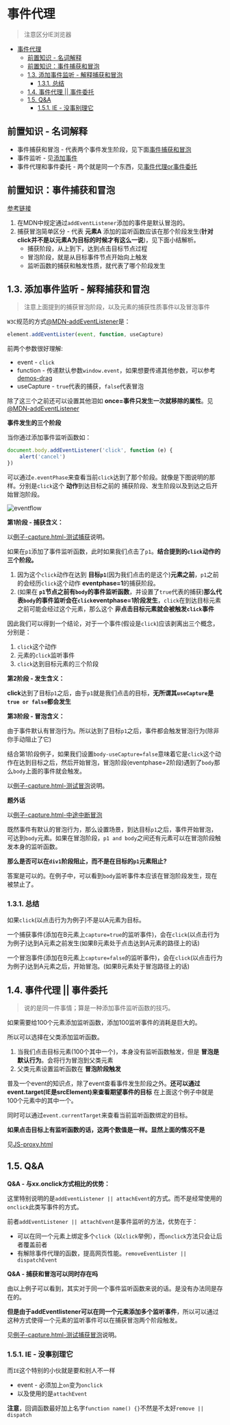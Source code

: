 # 事件代理
> 注意区分IE浏览器

- [事件代理](#事件代理)
  - [前置知识 - 名词解释](#前置知识---名词解释)
  - [前置知识：事件捕获和冒泡](#前置知识事件捕获和冒泡)
  - [1.3. 添加事件监听 - 解释捕获和冒泡](#13-添加事件监听---解释捕获和冒泡)
    - [1.3.1. 总结](#131-总结)
  - [1.4. 事件代理 || 事件委托](#14-事件代理--事件委托)
  - [1.5. Q&A](#15-qa)
    - [1.5.1. IE - 没事别理它](#151-ie---没事别理它)

## 前置知识 - 名词解释

* 事件捕获和冒泡 - 代表两个事件发生阶段，见下面[事件捕获和冒泡]()
* 事件监听 - 见[添加事件]()
* 事件代理和事件委托 - 两个就是同一个东西，见[事件代理or事件委托]()

## 前置知识：事件捕获和冒泡

[参考链接](http://blog.xieliqun.com/2016/08/12/event-delegate/)

1. 在MDN中规定通过`addEventListener`添加的事件是默认冒泡的。
2. 捕获冒泡简单区分 - 代表 **元素A** 添加的监听函数应该在那个阶段发生(**针对click并不是以元素A为目标的时候才有这么一说**)，见下面小结解析。
	* 捕获阶段，从上到下，达到点击目标节点过程
	* 冒泡阶段，就是从目标事件节点开始向上触发
	* 监听函数的捕获和触发性质，就代表了哪个阶段发生

## 1.3. 添加事件监听 - 解释捕获和冒泡

> 注意上面提到的捕获冒泡阶段，以及元素的捕获性质事件以及冒泡事件

`W3C`规范的方式[@MDN-addEventListener](https://developer.mozilla.org/zh-CN/docs/Web/API/EventTarget/addEventListener)是：

```javascript
element.addEventLister(event, function, useCapture)
```

前两个参数很好理解:

* event - `click`
* function - 传递默认参数`window.event`，如果想要传递其他参数，可以参考[demos-drag](https://github.com/JiangWeixian/JS-Tips/blob/master/docs/Demos/content.md)
* useCapture - `true`代表的捕获，`false`代表冒泡

除了这三个之前还可以设置其他泪如 **once=事件只发生一次就移除的属性**。见[@MDN-addEventListener](https://developer.mozilla.org/zh-CN/docs/Web/API/EventTarget/addEventListener)

**事件发生的三个阶段**

当你通过添加事件监听函数如：

```JavaScript
document.body.addEventListener('click', function (e) {
    alert('cancel')
})
```

可以通过`e.eventPhase`来查看当前`click`达到了那个阶段。就像是下图说明的那样。分别是`click`这个 **动作**到达目标之前的 捕获阶段、发生阶段以及到达之后开始冒泡阶段。

![eventflow](https://www.w3.org/TR/DOM-Level-3-Events/images/eventflow.svg)

**第1阶段 - 捕获含义：**

以[例子-capture.html-测试捕获]()说明。

如果在`p1`添加了事件监听函数，此时如果我们点击了`p1`。**结合提到的`click`动作的三个阶段。**

1. 因为这个`click`动作在达到 **目标`p1`**(因为我们点击的是这个)**元素之前**，`p1`之前的会经历`click`这个动作 **eventphase=1**的捕获阶段。
2. (如果在 **`p1`节点之前有`body`的事件监听函数**，并设置了`true`代表的捕获)**那么代表`body`的事件监听会在`click`eventphase=1阶段发生**，`click`在到达目标元素之前可能会经过这个元素，那么这个 **非点击目标元素就会被触发`click`事件**

因此我们可以得到一个结论，对于一个事件(假设是`click`)应该剥离出三个概念，分别是：

1. `click`这个动作
2. 元素的`click`监听事件
3. `click`达到目标元素的三个阶段

**第2阶段 - 发生含义：**

**click**达到了目标`p1`之后，由于`p1`就是我们点击的目标，**无所谓其`useCapture`是`true or false`都会发生**

**第3阶段 - 冒泡含义：**

由于事件默认有冒泡行为。所以达到了目标`p1`之后，事件都会触发冒泡行为(除非你手动阻止了它)

结合第1阶段例子，如果我们设置`body-useCapture=false`意味着它是`click`这个动作在达到目标之后，然后开始冒泡，冒泡阶段(eventphase=2阶段)遇到了`body`那么`body`上面的事件就会触发。

以[例子-capture.html-测试冒泡]()说明。

**题外话**

以[例子-capture.html-中途中断冒泡]()

既然事件有默认的冒泡行为，那么设置场景，到达目标`p1`之后，事件开始冒泡，可达到`body`元素。如果在冒泡阶段，`p1 and body`之间还有元素可以在冒泡阶段触发本身的监听函数。

**那么是否可以在`div1`阶段阻止，而不是在目标的`p1`元素阻止?**

答案是可以的。在例子中，可以看到`body`监听事件本应该在冒泡阶段发生，现在被禁止了。

### 1.3.1. 总结

如果`click`(以点击行为为例子)不是以A元素为目标。

一个捕获事件(添加在B元素上`capture=true`的监听事件)，会在`click`(以点击行为为例子)达到A元素之前发生(如果B元素处于点击达到A元素的路径上的话)

一个冒泡事件(添加在B元素上`capture=false`的监听事件)，会在`click`(以点击行为为例子)达到A元素之后，开始冒泡。(如果B元素处于冒泡路径上的话)

## 1.4. 事件代理 || 事件委托

> 说的是同一件事情；算是一种添加事件监听函数的技巧。

如果需要给100个元素添加监听函数，添加100监听事件的消耗是巨大的。

所以可以选择在父类添加监听函数。

1. 当我们点击目标元素(100个其中一个)，本身没有监听函数触发，但是 **冒泡是默认行为**。会将行为冒泡到父类元素
2. 父类元素设置监听函数在 **冒泡阶段触发**

普及一个event的知识点，除了event查看事件发生阶段之外。**还可以通过event.target(IE是srcElement)来查看期望事件的目标** 在上面这个例子中就是100个元素中的其中一个。

同时可以通过`event.currentTarget`来查看当前监听函数绑定的目标。

**如果点击目标上有监听函数的话，这两个数值是一样。显然上面的情况不是**

见[JS-proxy.html]()

## 1.5. Q&A

**Q&A - 与xx.onclick方式相比的优势：**

这里特别说明的是`addEventListener || attachEvent`的方式。而不是经常使用的`onclick`此类写事件的方式。

前者`addEventListener || attachEvent`是事件监听的方法，优势在于：

* 可以在同一个元素上绑定多个`click`（以`click`举例），而`onclick`方法只会让后者覆盖前者
* 有解除事件代理的函数，提高网页性能。`removeEventLister || dispatchEvent`

**Q&A - 捕获和冒泡可以同时存在吗**

由以上例子可以看到，其实对于同一个事件监听函数来说的话。是没有办法同是存在的。

**但是由于addEventlistener可以在同一个元素添加多个监听事件**，所以可以通过这种方式使得一个元素的监听事件可以在捕获冒泡两个阶段触发。

见[例子-capture.html-测试捕获冒泡]()说明。

### 1.5.1. IE - 没事别理它

而`IE`这个特别的小伙就是要和别人不一样

* event - 必须加上`on`变为`onclick`
* 以及使用的是`attachEvent`

**注意**，回调函数最好加上名字`function name() {}`不然是不太好`remove || dispatch`

